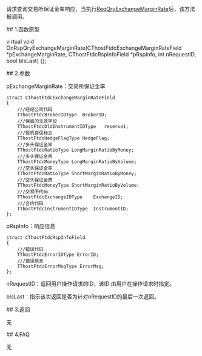 <p>请求查询交易所保证金率响应，当执行<a href="../../CTHOSTFTDCTRADERSPI/REQQRYEXCHANGEMARGINRATE/">ReqQryExchangeMarginRate</a>后，该方法被调用。</p>
<span class="anchor" id="4e7e511b-fa55-463b-898e-ac48b23ccd3f"></span>
## 1.函数原型
<p>virtual void OnRspQryExchangeMarginRate(CThostFtdcExchangeMarginRateField *pExchangeMarginRate, CThostFtdcRspInfoField *pRspInfo, int nRequestID, bool bIsLast) {};</p>
<span class="anchor" id="b615ce82-f5d9-4a97-990b-6f13fffbca47"></span>
## 2.参数
<p>pExchangeMarginRate：交易所保证金率</p>
<pre><code>struct CThostFtdcExchangeMarginRateField
{
    ///经纪公司代码
    TThostFtdcBrokerIDType  BrokerID;
    ///保留的无效字段
    TThostFtdcOldInstrumentIDType   reserve1;
    ///投机套保标志
    TThostFtdcHedgeFlagType HedgeFlag;
    ///多头保证金率
    TThostFtdcRatioType LongMarginRatioByMoney;
    ///多头保证金费
    TThostFtdcMoneyType LongMarginRatioByVolume;
    ///空头保证金率
    TThostFtdcRatioType ShortMarginRatioByMoney;
    ///空头保证金费
    TThostFtdcMoneyType ShortMarginRatioByVolume;
    ///交易所代码
    TThostFtdcExchangeIDType    ExchangeID;
    ///合约代码
    TThostFtdcInstrumentIDType  InstrumentID;
};
</code></pre>
<p>pRspInfo：响应信息</p>
<pre><code>struct CThostFtdcRspInfoField
{
    ///错误代码
    TThostFtdcErrorIDType ErrorID;
    ///错误信息
    TThostFtdcErrorMsgType ErrorMsg;
};
</code></pre>
<p>nRequestID：返回用户操作请求的ID，该ID 由用户在操作请求时指定。</p>
<p>bIsLast：指示该次返回是否为针对nRequestID的最后一次返回。</p>
<span class="anchor" id="68e49635-67da-47dd-a42f-a7da340ef16a"></span>
## 3.返回
<p>无</p>
<span class="anchor" id="2883b7fa-50fc-482f-b5d9-0e6056408884"></span>
## 4.FAQ
<p>无</p>
